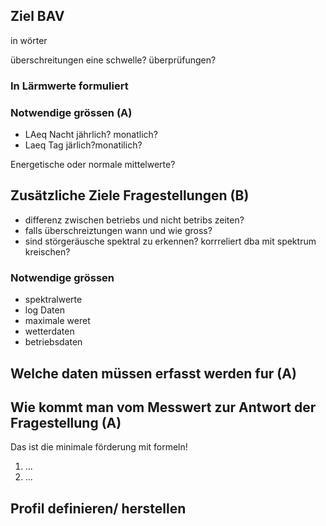 
## Ziel BAV

in wörter

überschreitungen eine schwelle?
überprüfungen?

### In Lärmwerte formuliert

### Notwendige grössen (A)

- LAeq Nacht jährlich? monatlich?
- Laeq Tag järlich?monatilich?

Energetische oder normale mittelwerte?


## Zusätzliche Ziele Fragestellungen (B)

- differenz zwischen betriebs und nicht betribs zeiten?
- falls überschreiztungen wann und wie gross?
- sind störgeräusche spektral zu erkennen? korrreliert dba mit spektrum kreischen?

### Notwendige grössen
- spektralwerte
- log Daten
- maximale weret
- wetterdaten
- betriebsdaten  

## Welche daten müssen erfasst werden fur (A)

## Wie kommt man vom Messwert zur Antwort der Fragestellung (A)  

Das ist die minimale förderung mit formeln!

1. ...
2. ...

## Profil definieren/ herstellen
